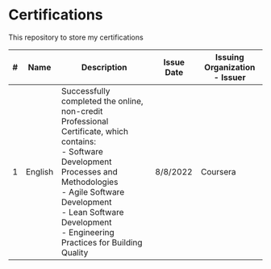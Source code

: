 # Certifications

This repository to store my certifications

| #  | Name     | Description                                                                                                       | Issue Date | Issuing Organization - Issuer |
|----|----------|-------------------------------------------------------------------------------------------------------------------|------------|-------------------------------|
| 1  | English  | Successfully completed the online, non-credit Professional Certificate, which contains:<br>- Software Development Processes and Methodologies<br>- Agile Software Development<br>- Lean Software Development<br>- Engineering Practices for Building Quality | 8/8/2022   | Coursera                      |
